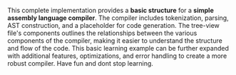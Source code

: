 This complete implementation provides a **basic structure** for a **simple assembly language compiler**. The compiler includes tokenization, parsing, AST construction, and a placeholder for code generation. The tree-view file's components outlines the relationships between the various components of the compiler, making it easier to understand the structure and flow of the code. This basic learning example can be further expanded with additional features, optimizations, and error handling to create a more robust compiler. Have fun and dont stop learning.
